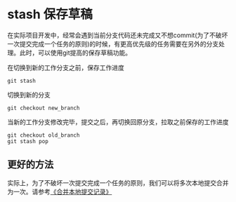 # stash 保存草稿 #

在实际项目开发中，经常会遇到当前分支代码还未完成又不想commit(为了不破坏一次提交完成一个任务的原则)的时候，有更高优先级的任务需要在另外的分支处理。此时，可以使用git提高的保存草稿功能。

在切换到新的工作分支之前，保存工作进度

	git stash
切换到新的分支

	git checkout new_branch
当新的工作分支修改完毕，提交之后，再切换回原分支，拉取之前保存的工作进度

	git checkout old_branch
	git stash pop

## 更好的方法 ##
实际上，为了不破坏一次提交完成一个任务的原则，我们可以将多次本地提交合并为一次。请参考[《合并本地提交记录》][1]

[1]:https://github.com/8Miles-Mai/GIT-docs/blob/master/合并本地提交记录.md